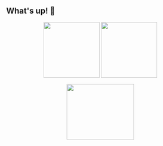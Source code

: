 ## What's up! 👋

<!-- Stats + Streak lado a lado -->
<p align="center">
  <img src="https://github-readme-stats.vercel.app/api?username=LucasGGiachetto&theme=vue-dark&show_icons=true&hide_border=false&count_private=true" height="150" />
  <img src="https://github-readme-streak-stats.herokuapp.com/?user=LucasGGiachetto&theme=vue-dark&hide_border=false" height="150" />
</p>

<!-- Top Languages embaixo -->
<p align="center">
  <img src="https://github-readme-stats.vercel.app/api/top-langs/?username=LucasGGiachetto&theme=vue-dark&hide_border=false&layout=compact" height="150" width="180" />
</p>
